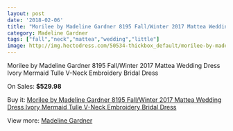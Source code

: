 ```yaml
---
layout: post
date: '2018-02-06'
title: "Morilee by Madeline Gardner 8195 Fall/Winter 2017 Mattea Wedding Dress Ivory Mermaid Tulle V-Neck Embroidery Bridal Dress"
category: Madeline Gardner
tags: ["fall","neck","mattea","wedding","little"]
image: http://img.hectodress.com/50534-thickbox_default/morilee-by-madeline-gardner-8195-fall-winter-2017-mattea-wedding-dress-ivory-mermaid-tulle-v-neck-embroidery-bridal-dress.jpg
---
```

Morilee by Madeline Gardner 8195 Fall/Winter 2017 Mattea Wedding Dress Ivory Mermaid Tulle V-Neck Embroidery Bridal Dress

On Sales: **$529.98**
<a href="https://www.hectodress.com/madeline-gardner/16019-morilee-by-madeline-gardner-8195-fall-winter-2017-mattea-wedding-dress-ivory-mermaid-tulle-v-neck-embroidery-bridal-dress.html"><amp-img layout="responsive" width="600" height="600" src="//img.hectodress.com/50534-thickbox_default/morilee-by-madeline-gardner-8195-fall-winter-2017-mattea-wedding-dress-ivory-mermaid-tulle-v-neck-embroidery-bridal-dress.jpg" alt="Morilee by Madeline Gardner 8195 Fall/Winter 2017 Mattea Wedding Dress Ivory Mermaid Tulle V-Neck Embroidery Bridal Dress 0" /></a>
<a href="https://www.hectodress.com/madeline-gardner/16019-morilee-by-madeline-gardner-8195-fall-winter-2017-mattea-wedding-dress-ivory-mermaid-tulle-v-neck-embroidery-bridal-dress.html"><amp-img layout="responsive" width="600" height="600" src="//img.hectodress.com/50537-thickbox_default/morilee-by-madeline-gardner-8195-fall-winter-2017-mattea-wedding-dress-ivory-mermaid-tulle-v-neck-embroidery-bridal-dress.jpg" alt="Morilee by Madeline Gardner 8195 Fall/Winter 2017 Mattea Wedding Dress Ivory Mermaid Tulle V-Neck Embroidery Bridal Dress 1" /></a>
<a href="https://www.hectodress.com/madeline-gardner/16019-morilee-by-madeline-gardner-8195-fall-winter-2017-mattea-wedding-dress-ivory-mermaid-tulle-v-neck-embroidery-bridal-dress.html"><amp-img layout="responsive" width="600" height="600" src="//img.hectodress.com/50536-thickbox_default/morilee-by-madeline-gardner-8195-fall-winter-2017-mattea-wedding-dress-ivory-mermaid-tulle-v-neck-embroidery-bridal-dress.jpg" alt="Morilee by Madeline Gardner 8195 Fall/Winter 2017 Mattea Wedding Dress Ivory Mermaid Tulle V-Neck Embroidery Bridal Dress 2" /></a>
<a href="https://www.hectodress.com/madeline-gardner/16019-morilee-by-madeline-gardner-8195-fall-winter-2017-mattea-wedding-dress-ivory-mermaid-tulle-v-neck-embroidery-bridal-dress.html"><amp-img layout="responsive" width="600" height="600" src="//img.hectodress.com/50535-thickbox_default/morilee-by-madeline-gardner-8195-fall-winter-2017-mattea-wedding-dress-ivory-mermaid-tulle-v-neck-embroidery-bridal-dress.jpg" alt="Morilee by Madeline Gardner 8195 Fall/Winter 2017 Mattea Wedding Dress Ivory Mermaid Tulle V-Neck Embroidery Bridal Dress 3" /></a>

Buy it: [Morilee by Madeline Gardner 8195 Fall/Winter 2017 Mattea Wedding Dress Ivory Mermaid Tulle V-Neck Embroidery Bridal Dress](https://www.hectodress.com/madeline-gardner/16019-morilee-by-madeline-gardner-8195-fall-winter-2017-mattea-wedding-dress-ivory-mermaid-tulle-v-neck-embroidery-bridal-dress.html "Morilee by Madeline Gardner 8195 Fall/Winter 2017 Mattea Wedding Dress Ivory Mermaid Tulle V-Neck Embroidery Bridal Dress")

View more: [Madeline Gardner](https://www.hectodress.com/107-madeline-gardner "Madeline Gardner")